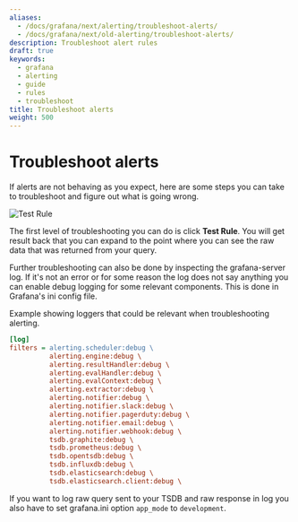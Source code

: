 ```yaml
---
aliases:
  - /docs/grafana/next/alerting/troubleshoot-alerts/
  - /docs/grafana/next/old-alerting/troubleshoot-alerts/
description: Troubleshoot alert rules
draft: true
keywords:
  - grafana
  - alerting
  - guide
  - rules
  - troubleshoot
title: Troubleshoot alerts
weight: 500
---
```


# Troubleshoot alerts

If alerts are not behaving as you expect, here are some steps you can take to troubleshoot and figure out what is going wrong.

![Test Rule](/static/img/docs/v4/alert_test_rule.png)

The first level of troubleshooting you can do is click **Test Rule**. You will get result back that you can expand to the point where you can see the raw data that was returned from your query.

Further troubleshooting can also be done by inspecting the grafana-server log. If it's not an error or for some reason the log does not say anything you can enable debug logging for some relevant components. This is done in Grafana's ini config file.

Example showing loggers that could be relevant when troubleshooting alerting.

```ini
[log]
filters = alerting.scheduler:debug \
          alerting.engine:debug \
          alerting.resultHandler:debug \
          alerting.evalHandler:debug \
          alerting.evalContext:debug \
          alerting.extractor:debug \
          alerting.notifier:debug \
          alerting.notifier.slack:debug \
          alerting.notifier.pagerduty:debug \
          alerting.notifier.email:debug \
          alerting.notifier.webhook:debug \
          tsdb.graphite:debug \
          tsdb.prometheus:debug \
          tsdb.opentsdb:debug \
          tsdb.influxdb:debug \
          tsdb.elasticsearch:debug \
          tsdb.elasticsearch.client:debug \
```

If you want to log raw query sent to your TSDB and raw response in log you also have to set grafana.ini option `app_mode` to `development`.
